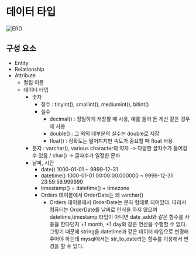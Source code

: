 # 데이터 타입

![ERD](https://user-images.githubusercontent.com/76901290/124354804-d721ba80-dc48-11eb-892b-d16a8227b302.PNG)


## 구성 요소

- Entity
- Relationship
- Attribute
    - 컬럼 이름
    - 데이터 타입
        - 숫자
            - 정수 : tinyint(), smallint(), mediumint(), bitint()
            - 실수
                - decimal() : 정밀하게 저장할 때 사용, 예를 들어 돈 계산 같은 경우에 사용
                - double() : 그 외의 대부분의 실수는 double로 저장
                - float() : 정확도는 떨어지지만 속도가 중요할 때 float 사용
        - 문자 : varchar(), various character의 약자 -> 다양한 글자수가 들어갈 수 있음 / char() -> 글자수가 일정한 문자
        - 날짜, 시간
            - date() 1000-01-01 ~ 9999-12-31
            - datetime() 1000-01-01 00:00:00.000000 ~ 9999-12-31 23:59:59.999999
            - timestamp() = datetime() + timezone
            - Orders 테이블에서 OrderDate는 왜 varchar()
                - Orders 테이블에서 OrderDate는 문자 형태로 되어있다. 따라서 컴퓨터는 OrderDate를
                  날짜로 인식을 하지 않으며 datetime,timestamp 타입이 아니면 date_add와 같은 함수를 사용을 한다던지
                  +1 month, +1 day와 같은 연산을 수행할 수 없다. 그렇기 때문에 string을 datetime과 같은 데이터 타입으로
                  변경해주어야 하는데 mysql에서는 str_to_date라는 함수를 이용해서 변경을 할 수 있다.
